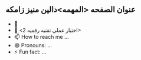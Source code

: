 عنوان الصفحه <المهمه>دالين منيز زامكه
-
- 🌱  <meta>
- 💞️ <اختبار عملي تقنيه رقميه 2>
- 📫 How to reach me ...
- 😄 Pronouns: ...
- ⚡ Fun fact: ...

<!---
dloozamka/dloozamka is a ✨ special ✨ repository because its `README.md` (this file) appears on your GitHub profile.
You can click the Preview link to take a look at your changes.
--->
